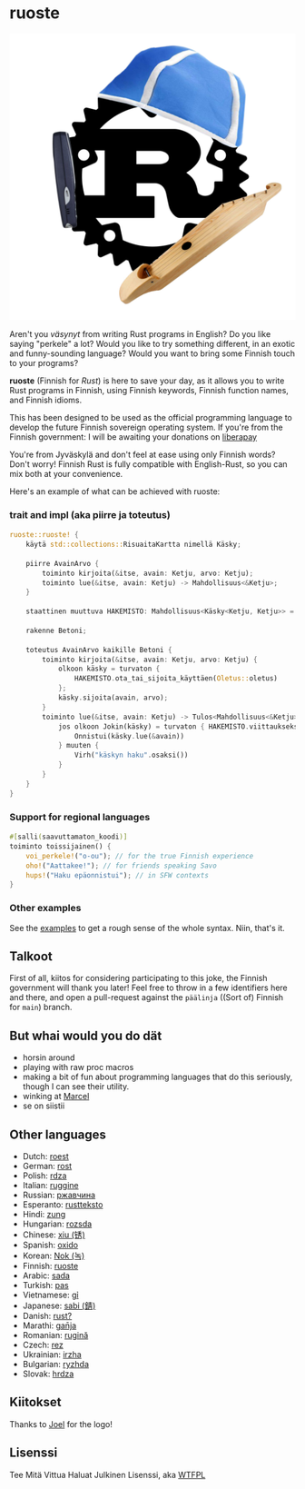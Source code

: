 # ruoste

![](https://github.com/vkoskiv/ruoste/raw/päälinja/logo.jpeg)

Aren't you _väsynyt_ from writing Rust programs in English? Do you like saying
"perkele" a lot? Would you like to try something different, in an exotic and
funny-sounding language? Would you want to bring some Finnish touch to your
programs?

**ruoste** (Finnish for _Rust_) is here to save your day, as it allows you to
write Rust programs in Finnish, using Finnish keywords, Finnish function names, 
and Finnish idioms.

This has been designed to be used as the official programming language to
develop the future Finnish sovereign operating system. If you're from the Finnish
government: I will be awaiting your donations on [liberapay](https://liberapay.com/bnjbvr/)

You're from Jyväskylä and don't feel at ease using only Finnish words? Don't worry!
Finnish Rust is fully compatible with English-Rust, so you can mix both at your
convenience.

Here's an example of what can be achieved with ruoste:

### trait and impl (aka piirre ja toteutus)

```rust
ruoste::ruoste! {
    käytä std::collections::RisuaitaKartta nimellä Käsky;

    piirre AvainArvo {
        toiminto kirjoita(&itse, avain: Ketju, arvo: Ketju);
        toiminto lue(&itse, avain: Ketju) -> Mahdollisuus<&Ketju>;
    }

    staattinen muuttuva HAKEMISTO: Mahdollisuus<Käsky<Ketju, Ketju>> = EiMikään;

    rakenne Betoni;

    toteutus AvainArvo kaikille Betoni {
        toiminto kirjoita(&itse, avain: Ketju, arvo: Ketju) {
            olkoon käsky = turvaton {
                HAKEMISTO.ota_tai_sijoita_käyttäen(Oletus::oletus)
            };
            käsky.sijoita(avain, arvo);
        }
        toiminto lue(&itse, avain: Ketju) -> Tulos<Mahdollisuus<&Ketju>, Ketju> {
            jos olkoon Jokin(käsky) = turvaton { HAKEMISTO.viittaukseksi() } {
                Onnistui(käsky.lue(&avain))
            } muuten {
                Virh("käskyn haku".osaksi())
            }
        }
    }
}
```

### Support for regional languages

```rust
#[salli(saavuttamaton_koodi)]
toiminto toissijainen() {
    voi_perkele!("o-ou"); // for the true Finnish experience
    oho!("Aattakee!"); // for friends speaking Savo
    hups!("Haku epäonnistui"); // in SFW contexts
}
```

### Other examples

See the [examples](./examples/src/main.rs) to get a rough sense of the whole
syntax. Niin, that's it.

## Talkoot

First of all, kiitos for considering participating to this joke, the
Finnish government will thank you later! Feel free to throw in a few identifiers
here and there, and open a pull-request against the `päälinja` ((Sort of) Finnish for
`main`) branch.

## But whai would you do dät

- horsin around
- playing with raw proc macros
- making a bit of fun about programming languages that do this seriously,
  though I can see their utility.
- winking at [Marcel](https://github.com/brouberol/marcel)
- se on siistii

## Other languages

- Dutch: [roest](https://github.com/jeroenhd/roest)
- German: [rost](https://github.com/michidk/rost)
- Polish: [rdza](https://github.com/phaux/rdza)
- Italian: [ruggine](https://github.com/DamianX/ruggine)
- Russian: [ржавчина](https://github.com/FluxIndustries/rzhavchina)
- Esperanto: [rustteksto](https://github.com/dscottboggs/rustteksto)
- Hindi: [zung](https://github.com/rishit-khandelwal/zung)
- Hungarian: [rozsda](https://github.com/jozsefsallai/rozsda)
- Chinese: [xiu (锈)](https://github.com/lucifer1004/xiu)
- Spanish: [oxido](https://github.com/fdschonborn/oxido)
- Korean: [Nok (녹)](https://github.com/Alfex4936/nok)
- Finnish: [ruoste](https://github.com/vkoskiv/ruoste)
- Arabic: [sada](https://github.com/LAYGATOR/sada)
- Turkish: [pas](https://github.com/ekimb/pas)
- Vietnamese: [gỉ](https://github.com/Huy-Ngo/gir)
- Japanese: [sabi (錆)](https://github.com/yuk1ty/sabi)
- Danish: [rust?](https://github.com/LunaTheFoxgirl/rust-dk)
- Marathi: [gan̄ja](https://github.com/pranavgade20/ganja)
- Romanian: [rugină](https://github.com/aionescu/rugina)
- Czech: [rez](https://github.com/radekvit/rez)
- Ukrainian: [irzha](https://github.com/brokeyourbike/irzha)
- Bulgarian: [ryzhda](https://github.com/gavadinov/ryzhda)
- Slovak: [hrdza](https://github.com/TheMessik/hrdza)
  
## Kiitokset

Thanks to [Joel](https://twitter.com/joeltikkanen) for the logo!

## Lisenssi

Tee Mitä Vittua Haluat Julkinen Lisenssi, aka [WTFPL](http://www.wtfpl.net/)